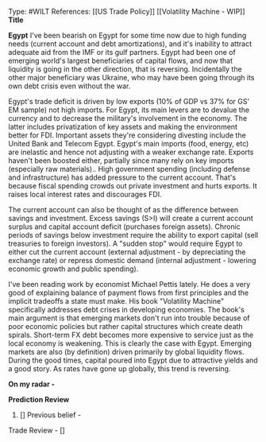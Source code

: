 Type: #WILT 
References: [[US Trade Policy]]
[[Volatility Machine - WIP]]
**Title**


**Egypt**
I've been bearish on Egypt for some time now due to high funding needs (current account and debt amortizations), and it's inability to attract adequate aid from the IMF or its gulf partners. Egypt had been one of emerging world's largest beneficiaries of capital flows, and now that liquidity is going in the other direction, that is reversing. Incidentally the other major beneficiary was Ukraine, who may have been going through its own debt crisis even without the war. 

Egypt's trade deficit is driven by low exports (10% of GDP vs 37% for GS' EM sample) not high imports. For Egypt, its main levers are to devalue the currency and to decrease the military's  involvement in the economy. The latter includes privatization of key assets and making the environment better for FDI. Important assets they're considering divesting include the United Bank and Telecom Egypt. Egypt's main imports (food, energy, etc) are inelastic and hence not adjusting with a weaker exchange rate. Exports haven't been boosted either, partially since many rely on key imports (especially raw materials).. High government spending (including defense and infrastructure) has added pressure to the current account. That's because fiscal spending crowds out private investment and hurts exports. It raises local interest rates and discourages FDI. 

The current account can also be thought of as the difference between savings and investment. Excess savings (S>I) will create a current account surplus and capital account deficit (purchases foreign assets). Chronic periods of savings below investment require the ability to export capital (sell treasuries to foreign investors). A "sudden stop" would require Egypt to either cut the current account (external adjustment - by depreciating the exchange rate) or repress domestic demand (internal adjustment - lowering economic growth and public spending).

I've been reading work by economist Michael Pettis lately. He does a very good of explaining balance of payment flows from first principles and the implicit tradeoffs a state must make. His book "Volatility Machine" specifically addresses debt crises in developing economies. The book's main argument is that emerging markets don't run into trouble because of poor economic policies but rather capital structures which create death spirals. Short-term FX debt becomes more expensive to service just as the local economy is weakening. This is clearly the case with Egypt. Emerging markets are also (by definition) driven primarily by global liquidity flows. During the good times, capital poured into Egypt due to attractive yields and a good story. As rates have gone up globally, this trend is reversing. 

**On my radar -** 



**Prediction Review**  

1) []
Previous belief -

Trade Review  - 
[]

